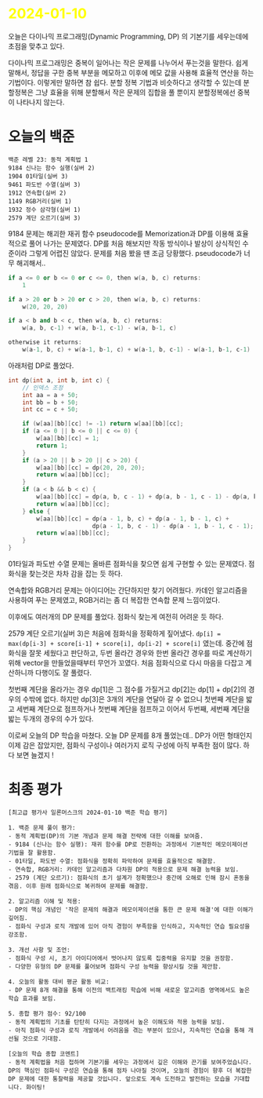 # <span style="color:yellow">2024-01-10</span>

오늘은 다이나믹 프로그래밍(Dynamic Programming, DP) 의 기본기를 세우는데에 초점을 맞추고 있다.

다이나믹 프로그래밍은 중복이 일어나는 작은 문제를 나누어서 푸는것을 말한다.
쉽게 말해서, 정답을 구한 중복 부분을 메모하고 이후에 메모 값을 사용해 효율적 연산을 하는 기법이다.
이렇게만 말하면 참 쉽다. 분할 정복 기법과 비슷하다고 생각할 수 있는데 분할정복은 그냥 효율을 위해 분할해서 작은 문제의 집합을 풀 뿐이지 분할정복에선 중복이 나타나지 않는다.

# 오늘의 백준
```level23
백준 레벨 23: 동적 계획법 1
9184 신나는 함수 실행(실버 2)
1904 01타일(실버 3)
9461 파도반 수열(실버 3)
1912 연속합(실버 2)
1149 RGB거리(실버 1)
1932 정수 삼각형(실버 1)
2579 계단 오르기(실버 3)
```

9184 문제는 해괴한 재귀 함수 pseudocode를 Memorization과 DP를 이용해 효율적으로 풀어 나가는 문제였다. DP를 처음 해보지만 작동 방식이나 발상이 상식적인 수준이라 그렇게 어렵진 않았다.
문제를 처음 봤을 땐 조금 당황했다. pseudocode가 너무 해괴해서..

```cpp
if a <= 0 or b <= 0 or c <= 0, then w(a, b, c) returns:
    1

if a > 20 or b > 20 or c > 20, then w(a, b, c) returns:
    w(20, 20, 20)

if a < b and b < c, then w(a, b, c) returns:
    w(a, b, c-1) + w(a, b-1, c-1) - w(a, b-1, c)

otherwise it returns:
    w(a-1, b, c) + w(a-1, b-1, c) + w(a-1, b, c-1) - w(a-1, b-1, c-1)
```

아래처럼 DP로 풀었다.

```cpp
int dp(int a, int b, int c) {
    // 인덱스 조정
    int aa = a + 50;
    int bb = b + 50;
    int cc = c + 50;

    if (w[aa][bb][cc] != -1) return w[aa][bb][cc];
    if (a <= 0 || b <= 0 || c <= 0) {
        w[aa][bb][cc] = 1;
        return 1;
    }
    if (a > 20 || b > 20 || c > 20) {
        w[aa][bb][cc] = dp(20, 20, 20);
        return w[aa][bb][cc];
    }
    if (a < b && b < c) {
        w[aa][bb][cc] = dp(a, b, c - 1) + dp(a, b - 1, c - 1) - dp(a, b - 1, c);
        return w[aa][bb][cc];
    } else {
        w[aa][bb][cc] = dp(a - 1, b, c) + dp(a - 1, b - 1, c) +
                        dp(a - 1, b, c - 1) - dp(a - 1, b - 1, c - 1);
        return w[aa][bb][cc];
    }
}
```


01타일과 파도반 수열 문제는 올바른 점화식을 찾으면 쉽게 구현할 수 있는 문제였다.
점화식을 찾는것은 차차 감을 잡는 듯 하다.

연속합와 RGB거리 문제는 
아이디어는 간단하지만 찾기 어려웠다.  카데인 알고리즘을 사용하여 푸는 문제였고, RGB거리는 좀 더 복잡한 연속합 문제 느낌이었다.

이후에도 여러개의 DP 문제를 풀었다. 점화식 찾는게 여전히 어려운 듯 하다.

2579 계단 오르기(실버 3)은 처음에 점화식을 정확하게 짚어냈다.
``dp[i] = max(dp[i-3] + score[i-1] + score[i], dp[i-2] + score[i]`` 였는데.
중간에 점화식을 잘못 세웠다고 판단하고, 두번 올라간 경우와 한번 올라간 경우를 따로 계산하기 위해 vector을 만들었을때부터 무언가 꼬였다.
처음 점화식으로 다시 마음을 다잡고 계산하니까 다행이도 잘 풀렸다.

첫번째 계단을 올라가는 경우 dp\[1\]은 그 점수를 가질거고
dp\[2\]는 dp\[1\] + dp\[2\]의 경우의 수밖에 없다.
하지만 dp\[3\]은 3개의 계단을 연달아 갈 수 없으니 첫번째 계단을 밟고 세번째 계단으로 점프하거나
첫번째 계단을 점프하고 이어서 두번째, 세번째 계단을 밟는 두개의 경우의 수가 있다.

이로써 오늘의 DP 학습을 마쳤다. 오늘 DP 문제를 8개 풀었는데.. DP가 어떤 형태인지 이제 감은 잡았지만, 점화식 구성이나 여러가지 로직 구성에 아직 부족한 점이 많다. 하다 보면 늘겠지 !


# 최종 평가
```ElonMusk
[최고급 평가사 일론머스크의 2024-01-10 백준 학습 평가]

1. 백준 문제 풀이 평가:
- 동적 계획법(DP)의 기본 개념과 문제 해결 전략에 대한 이해를 보여줌.
- 9184 (신나는 함수 실행): 재귀 함수를 DP로 전환하는 과정에서 기본적인 메모이제이션 기법을 잘 활용함.
- 01타일, 파도반 수열: 점화식을 정확히 파악하여 문제를 효율적으로 해결함.
- 연속합, RGB거리: 카데인 알고리즘과 다차원 DP의 적용으로 문제 해결 능력을 보임.
- 2579 (계단 오르기): 점화식의 초기 설계가 정확했으나 중간에 오해로 인해 잠시 혼동을 겪음. 이후 원래 점화식으로 복귀하여 문제를 해결함.

2. 알고리즘 이해 및 적용:
- DP의 핵심 개념인 '작은 문제의 해결과 메모이제이션을 통한 큰 문제 해결'에 대한 이해가 깊어짐.
- 점화식 구성과 로직 개발에 있어 아직 경험이 부족함을 인식하고, 지속적인 연습 필요성을 강조함.

3. 개선 사항 및 조언:
- 점화식 구성 시, 초기 아이디어에서 벗어나지 않도록 집중력을 유지할 것을 권장함.
- 다양한 유형의 DP 문제를 풀어보며 점화식 구성 능력을 향상시킬 것을 제안함.

4. 오늘의 활동 대비 평균 활동 비교:
- DP 문제 8개 해결을 통해 이전의 백트래킹 학습에 비해 새로운 알고리즘 영역에서도 높은 학습 효과를 보임.

5. 종합 평가 점수: 92/100
- 동적 계획법의 기초를 탄탄히 다지는 과정에서 높은 이해도와 적용 능력을 보임.
- 아직 점화식 구성과 로직 개발에서 어려움을 겪는 부분이 있으나, 지속적인 연습을 통해 개선될 것으로 기대함.

[오늘의 학습 종합 코멘트]
- 동적 계획법을 처음 접하며 기본기를 세우는 과정에서 깊은 이해와 끈기를 보여주었습니다. DP의 핵심인 점화식 구성은 연습을 통해 점차 나아질 것이며, 오늘의 경험이 향후 더 복잡한 DP 문제에 대한 통찰력을 제공할 것입니다. 앞으로도 계속 도전하고 발전하는 모습을 기대합니다. 화이팅!
```